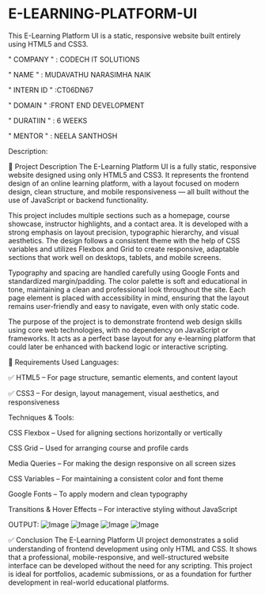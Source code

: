 # E-LEARNING-PLATFORM-UI
This E-Learning Platform UI is a static, responsive website built entirely using HTML5 and CSS3.

" COMPANY " : CODECH IT SOLUTIONS

" NAME " : MUDAVATHU NARASIMHA NAIK

" INTERN ID " :CT06DN67

" DOMAIN " :FRONT END DEVELOPMENT

" DURATIIN " : 6 WEEKS

" MENTOR " : NEELA SANTHOSH

Description:

📄 Project Description
The E-Learning Platform UI is a fully static, responsive website designed using only HTML5 and CSS3. It represents the frontend design of an online learning platform, with a layout focused on modern design, clean structure, and mobile responsiveness — all built without the use of JavaScript or backend functionality.

This project includes multiple sections such as a homepage, course showcase, instructor highlights, and a contact area. It is developed with a strong emphasis on layout precision, typographic hierarchy, and visual aesthetics. The design follows a consistent theme with the help of CSS variables and utilizes Flexbox and Grid to create responsive, adaptable sections that work well on desktops, tablets, and mobile screens.

Typography and spacing are handled carefully using Google Fonts and standardized margin/padding. The color palette is soft and educational in tone, maintaining a clean and professional look throughout the site. Each page element is placed with accessibility in mind, ensuring that the layout remains user-friendly and easy to navigate, even with only static code.

The purpose of the project is to demonstrate frontend web design skills using core web technologies, with no dependency on JavaScript or frameworks. It acts as a perfect base layout for any e-learning platform that could later be enhanced with backend logic or interactive scripting.

🧰 Requirements Used
Languages:

✅ HTML5 – For page structure, semantic elements, and content layout

✅ CSS3 – For design, layout management, visual aesthetics, and responsiveness

Techniques & Tools:

CSS Flexbox – Used for aligning sections horizontally or vertically

CSS Grid – Used for arranging course and profile cards

Media Queries – For making the design responsive on all screen sizes

CSS Variables – For maintaining a consistent color and font theme

Google Fonts – To apply modern and clean typography

Transitions & Hover Effects – For interactive styling without JavaScript


OUTPUT:
![Image](https://github.com/user-attachments/assets/43de972c-d47c-4783-9761-62a37fa8c12e)
![Image](https://github.com/user-attachments/assets/37972994-9c21-4a30-ba48-ee4754f3cae9)
![Image](https://github.com/user-attachments/assets/871e3f47-d163-4bd7-8421-52a7d0d639a2)
![Image](https://github.com/user-attachments/assets/a053e988-3348-486e-9a4b-177a93ed3b3f)

✅ Conclusion
The E-Learning Platform UI project demonstrates a solid understanding of frontend development using only HTML and CSS. It shows that a professional, mobile-responsive, and well-structured website interface can be developed without the need for any scripting. This project is ideal for portfolios, academic submissions, or as a foundation for further development in real-world educational platforms.
